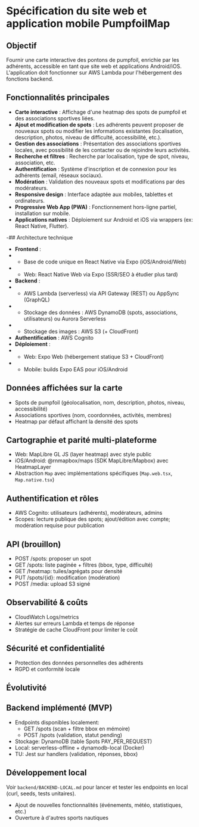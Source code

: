 # Spécification du site web et application mobile PumpfoilMap

## Objectif
Fournir une carte interactive des pontons de pumpfoil, enrichie par les adhérents, accessible en tant que site web et applications Android/iOS. L'application doit fonctionner sur AWS Lambda pour l'hébergement des fonctions backend.

## Fonctionnalités principales
- **Carte interactive** : Affichage d'une heatmap des spots de pumpfoil et des associations sportives liées.
- **Ajout et modification de spots** : Les adhérents peuvent proposer de nouveaux spots ou modifier les informations existantes (localisation, description, photos, niveau de difficulté, accessibilité, etc.).
- **Gestion des associations** : Présentation des associations sportives locales, avec possibilité de les contacter ou de rejoindre leurs activités.
- **Recherche et filtres** : Recherche par localisation, type de spot, niveau, association, etc.
- **Authentification** : Système d'inscription et de connexion pour les adhérents (email, réseaux sociaux).
- **Modération** : Validation des nouveaux spots et modifications par des modérateurs.
- **Responsive design** : Interface adaptée aux mobiles, tablettes et ordinateurs.
- **Progressive Web App (PWA)** : Fonctionnement hors-ligne partiel, installation sur mobile.
- **Applications natives** : Déploiement sur Android et iOS via wrappers (ex: React Native, Flutter).

-## Architecture technique
- **Frontend** :
-  - Base de code unique en React Native via Expo (iOS/Android/Web)
-  - Web: React Native Web via Expo (SSR/SEO à étudier plus tard)
- **Backend** :
-  - AWS Lambda (serverless) via API Gateway (REST) ou AppSync (GraphQL)
-  - Stockage des données : AWS DynamoDB (spots, associations, utilisateurs) ou Aurora Serverless
-  - Stockage des images : AWS S3 (+ CloudFront)
- **Authentification** : AWS Cognito
- **Déploiement** :
-  - Web: Expo Web (hébergement statique S3 + CloudFront)
-  - Mobile: builds Expo EAS pour iOS/Android

## Données affichées sur la carte
- Spots de pumpfoil (géolocalisation, nom, description, photos, niveau, accessibilité)
- Associations sportives (nom, coordonnées, activités, membres)
- Heatmap par défaut affichant la densité des spots

## Cartographie et parité multi-plateforme
- Web: MapLibre GL JS (layer heatmap) avec style public
- iOS/Android: @rnmapbox/maps (SDK MapLibre/Mapbox) avec HeatmapLayer
- Abstraction `Map` avec implémentations spécifiques (`Map.web.tsx`, `Map.native.tsx`)

## Authentification et rôles
- AWS Cognito: utilisateurs (adhérents), modérateurs, admins
- Scopes: lecture publique des spots; ajout/édition avec compte; modération requise pour publication

## API (brouillon)
- POST /spots: proposer un spot
- GET /spots: liste paginée + filtres (bbox, type, difficulté)
- GET /heatmap: tuiles/agrégats pour densité
- PUT /spots/{id}: modification (modération)
- POST /media: upload S3 signé

## Observabilité & coûts
- CloudWatch Logs/metrics
- Alertes sur erreurs Lambda et temps de réponse
- Stratégie de cache CloudFront pour limiter le coût

## Sécurité et confidentialité
- Protection des données personnelles des adhérents
- RGPD et conformité locale

## Évolutivité
## Backend implémenté (MVP)
- Endpoints disponibles localement:
	- GET /spots (scan + filtre bbox en mémoire)
	- POST /spots (validation, statut pending)
- Stockage: DynamoDB (table Spots PAY_PER_REQUEST)
- Local: serverless-offline + dynamodb-local (Docker)
- TU: Jest sur handlers (validation, réponses, bbox)

## Développement local
Voir `backend/BACKEND-LOCAL.md` pour lancer et tester les endpoints en local (curl, seeds, tests unitaires).
- Ajout de nouvelles fonctionnalités (événements, météo, statistiques, etc.)
- Ouverture à d'autres sports nautiques
